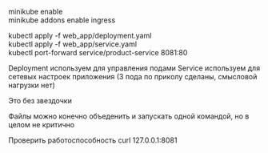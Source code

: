 minikube enable  
minikube addons enable ingress  

kubectl apply -f web_app/deployment.yaml  
kubectl apply -f web_app/service.yaml  
kubectl port-forward service/product-service 8081:80  


Deployment используем для управления подами
Service используем для сетевых настроек приложения 
(3 пода по приколу сделаны, смысловой нагрузки нет)  

Это без звездочки  

Файлы можно конечно объеденить и запускать одной командой, но в целом не критично  

Проверить работоспособность
curl 127.0.0.1:8081
